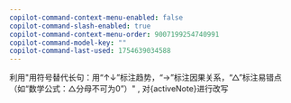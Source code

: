 ```yaml
---
copilot-command-context-menu-enabled: false
copilot-command-slash-enabled: true
copilot-command-context-menu-order: 9007199254740991
copilot-command-model-key: ""
copilot-command-last-used: 1754639034588
---
```

利用"用符号替代长句：用“↑↓”标注趋势，“→”标注因果关系，“△”标注易错点（如“数学公式：△分母不可为0”）" , 对{activeNote}进行改写
